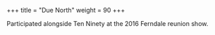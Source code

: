 +++
title = "Due North"
weight = 90
+++

Participated alongside Ten Ninety at the 2016 Ferndale reunion show.

